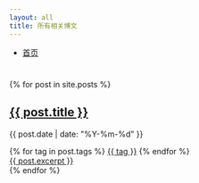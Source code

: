 ```yaml
---
layout: all
title: 所有相关博文
---
```


<script type="text/javascript">
	function getQueryString(name) { 
		var r, param, searches = decodeURI(window.location.search).substr(1);
		param = searches.split('&');
		/*param[]*/
		for(x=0; x<param.length; x++){
			if (param[x].indexOf(name + '=') > -1)
			{
				r = param[x].substr(4);
			}
		}
        return r;
    } 

    var tagActive = getQueryString('tag');
    console.log(decodeURI(tagActive));
    console.log(decodeURI(window.location.search));
</script>


<!--
{% for tag in site.tags %}
{% if tag[0] == '书单' %}
{% for post in tag[1] %}

<div class="synopsis tag-{{tag[0]}}">
<h2><a class="tit" href="{{ site.baseurl }}{{ post.url }}">{{ post.title }}</a></h2>
<p class="author">
<span class="date">{{ post.date | date: "%Y-%m-%d" }}</span>
</p>
<div class="tags">
	{% for tag in post.tags %}
	<a class="tag" href="">{{ tag }}</a>
	{% endfor %}
</div>
<div class="excerpt">
<a class="exc" href="{{ site.baseurl }}{{ post.url }}">{{ post.excerpt }}</a>
</div>
</div>

{% endfor %}
{% endif %}
{% endfor %}
-->


<!-- 所有博文 -->

<div class="nav_post">
	<ul>
		<li><a href="{{ site.baseurl }}/">首页</a></li>
	</ul>
</div>
<h1 id="tagName"></h1>
{% for post in site.posts %}
<div class="synopsis {% for tag in post.tags %} tag-{{ tag }}{% endfor %}">
<h2><a class="tit" href="{{ site.baseurl }}{{ post.url }}">{{ post.title }}</a></h2>
<p class="author">
<span class="date">{{ post.date | date: "%Y-%m-%d" }}</span>
</p>
<div class="tags">
	{% for tag in post.tags %}
	<a class="tag" href="{{ site.baseurl }}/all?tag={{ tag }}">{{ tag }}</a>
	{% endfor %}
</div>
<div class="excerpt">
<a class="exc" href="{{ site.baseurl }}{{ post.url }}">{{ post.excerpt }}</a>
</div>
</div>
{% endfor %}

<!-- 分页链接 -->
<!--
<div class="pagination">
{% if paginator.previous_page %}
{% if paginator.previous_page != 1 %}
<a href="{{ site.baseurl }}/page{{ paginator.previous_page }}" class="">上一页</a>
{% else %}
<a href="{{ site.baseurl }}/" class="">上一页</a>

{% endif %}
{% else %}
<span class="">上一页</span>
{% endif %}
<span class="page_number ">{{ paginator.page }} / {{ paginator.total_pages }}</span>
{% if paginator.next_page %}
<a href="{{ site.baseurl }}/page{{ paginator.next_page }}" class="">下一页</a>
{% else %}
<span class="">下一页</span>
{% endif %}
</div>
-->

<script>
	
    var i;

    
    var y = document.getElementsByClassName('synopsis');
    for (i = 0; i < y.length; i++) {
    	y[i].style.display = "none";
	}


	document.getElementById('tagName').innerText="所有与" + decodeURI(tagActive) + "有关的博文";
    var x = document.getElementsByClassName('tag-' + decodeURI(tagActive));

    for (i = 0; i < x.length; i++) {
    	x[i].style.display = "block";
	}

</script>